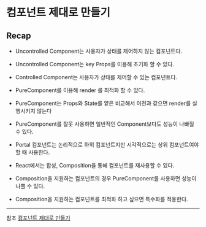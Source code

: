 # 컴포넌트 제대로 만들기

## Recap

- Uncontrolled Component는 사용자가 상태를 제어하지 않는 컴포넌트다.
- Uncontrolled Component는 key Props를 이용해 초기화 할 수 있다.
- Controlled Component는 사용자가 상태를 제어할 수 있는 컴포넌트다.
- PureComponent를 이용해 render 를 최적화 할 수 있다.
- PureComponent는 Props와 State를 얕은 비교해서 이전과 같으면 render를 실행시키지 않는다
- PureComponent를 잘못 사용하면 일반적인 Component보다도 성능이 나빠질 수 있다.

- Portal 컴포넌트는 논리적으로 하위 컴포넌트지만 시각적으로는 상위 컴포넌트여야 할 때 사용한다.
- React에서는 합성, Composition을 통해 컴포넌트를 재사용할 수 있다.
- Composition을 지원하는 컴포넌트의 경우 PureComponent를 사용하면 성능이 나쁠 수 있다.
- Composition을 지원하는 컴포넌트를 최적화 하고 싶으면 특수화를 적용한다.

---

참조 [컴포넌트 제대로 만들기](https://hyunseob.github.io/2019/06/02/react-component-the-right-way/)
